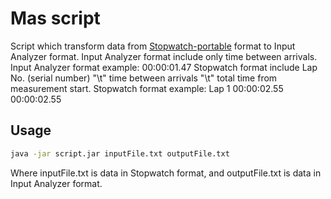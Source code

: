 # Mas script

Script which transform data from [Stopwatch-portable](https://free-stopwatch-portable.soft112.com/) format to Input Analyzer format. Input Analyzer format include only time between arrivals.
Input Analyzer format example: 00:00:01.47
Stopwatch format include Lap No. (serial number) "\t" time between arrivals "\t" total time from measurement start.
Stopwatch format example: Lap 1 00:00:02.55 00:00:02.55

## Usage

```bash
java -jar script.jar inputFile.txt outputFile.txt
```

Where inputFile.txt is data in Stopwatch format,
and outputFile.txt is data in Input Analyzer format.
